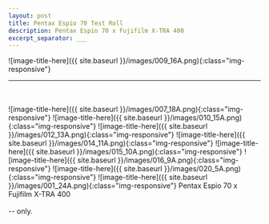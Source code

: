 ```yaml
---
layout: post
title: Pentax Espio 70 Test Roll
description: Pentax Espio 70 x Fujifilm X-TRA 400
excerpt_separator: ___
---
```

  ![image-title-here]({{ site.baseurl }}/images/009_16A.png){:class="img-responsive"}
  ___
  <br/>
  <br/>
  ![image-title-here]({{ site.baseurl }}/images/007_18A.png){:class="img-responsive"}
  ![image-title-here]({{ site.baseurl }}/images/010_15A.png){:class="img-responsive"}
  ![image-title-here]({{ site.baseurl }}/images/012_13A.png){:class="img-responsive"}
  ![image-title-here]({{ site.baseurl }}/images/014_11A.png){:class="img-responsive"}
  ![image-title-here]({{ site.baseurl }}/images/015_10A.png){:class="img-responsive"}
  ![image-title-here]({{ site.baseurl }}/images/016_9A.png){:class="img-responsive"}
  ![image-title-here]({{ site.baseurl }}/images/020_5A.png){:class="img-responsive"}
  ![image-title-here]({{ site.baseurl }}/images/001_24A.png){:class="img-responsive"}
  Pentax Espio 70 x Fujifilm X-TRA 400
  <br/>
  <br/>
  -- only.
  
  
  
  